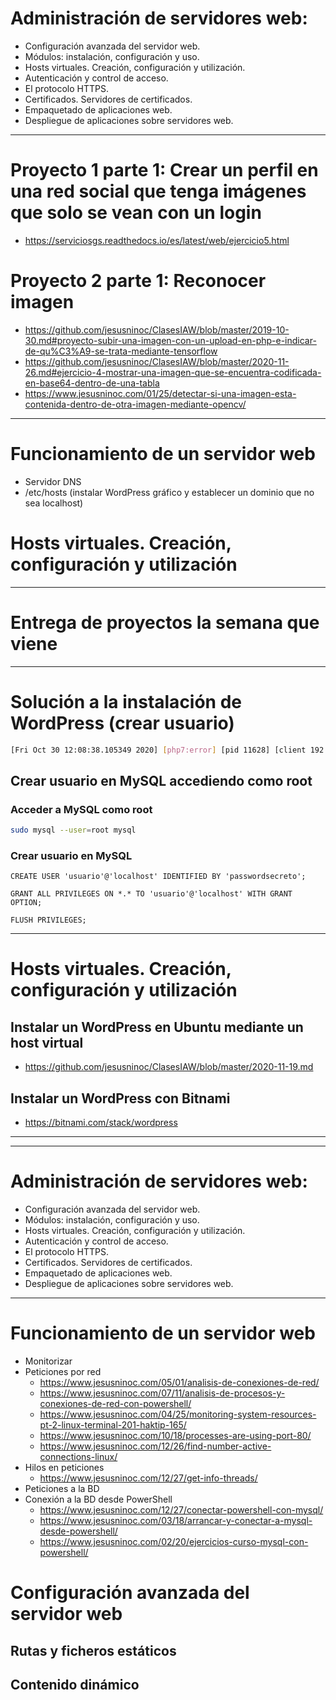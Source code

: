 # Administración de servidores web:
- Configuración avanzada del servidor web.
- Módulos: instalación, configuración y uso.
- Hosts virtuales. Creación, configuración y utilización.
- Autenticación y control de acceso.
- El protocolo HTTPS.
- Certificados. Servidores de certificados.
- Empaquetado de aplicaciones web.
- Despliegue de aplicaciones sobre servidores web.

---------------

# Proyecto 1 parte 1: Crear un perfil en una red social que tenga imágenes que solo se vean con un login
* https://serviciosgs.readthedocs.io/es/latest/web/ejercicio5.html

# Proyecto 2 parte 1: Reconocer imagen
* https://github.com/jesusninoc/ClasesIAW/blob/master/2019-10-30.md#proyecto-subir-una-imagen-con-un-upload-en-php-e-indicar-de-qu%C3%A9-se-trata-mediante-tensorflow
* https://github.com/jesusninoc/ClasesIAW/blob/master/2020-11-26.md#ejercicio-4-mostrar-una-imagen-que-se-encuentra-codificada-en-base64-dentro-de-una-tabla
* https://www.jesusninoc.com/01/25/detectar-si-una-imagen-esta-contenida-dentro-de-otra-imagen-mediante-opencv/

---------------

# Funcionamiento de un servidor web
- Servidor DNS
- /etc/hosts (instalar WordPress gráfico y establecer un dominio que no sea localhost)

# Hosts virtuales. Creación, configuración y utilización

---------------

# Entrega de proyectos la semana que viene

---------------

# Solución a la instalación de WordPress (crear usuario)
```Bash
[Fri Oct 30 12:08:38.105349 2020] [php7:error] [pid 11628] [client 192.168.1.158:62344] PHP Fatal error:  Uncaught PDOException: SQLSTATE[HY000] [1698] Access denied for user 'root'@'localhost' in /var/www/html/wordpress/peticion.php:12\nStack trace:\n#0 /var/www/html/wordpress/peticion.php(12): PDO->__construct()\n#1 {main}\n  thrown in /var/www/html/wordpress/peticion.php on line 12
```
## Crear usuario en MySQL accediendo como root
### Acceder a MySQL como root
```Bash
sudo mysql --user=root mysql
```
### Crear usuario en MySQL
```MySQL
CREATE USER 'usuario'@'localhost' IDENTIFIED BY 'passwordsecreto';

GRANT ALL PRIVILEGES ON *.* TO 'usuario'@'localhost' WITH GRANT OPTION;

FLUSH PRIVILEGES;
```

---------------

# Hosts virtuales. Creación, configuración y utilización
## Instalar un WordPress en Ubuntu mediante un host virtual
- https://github.com/jesusninoc/ClasesIAW/blob/master/2020-11-19.md
## Instalar un WordPress con Bitnami
- https://bitnami.com/stack/wordpress

-------------
-------------

# Administración de servidores web:
- Configuración avanzada del servidor web.
- Módulos: instalación, configuración y uso.
- Hosts virtuales. Creación, configuración y utilización.
- Autenticación y control de acceso.
- El protocolo HTTPS.
- Certificados. Servidores de certificados.
- Empaquetado de aplicaciones web.
- Despliegue de aplicaciones sobre servidores web.

---------------

# Funcionamiento de un servidor web
- Monitorizar
- Peticiones por red
  - https://www.jesusninoc.com/05/01/analisis-de-conexiones-de-red/
  - https://www.jesusninoc.com/07/11/analisis-de-procesos-y-conexiones-de-red-con-powershell/
  - https://www.jesusninoc.com/04/25/monitoring-system-resources-pt-2-linux-terminal-201-haktip-165/
  - https://www.jesusninoc.com/10/18/processes-are-using-port-80/
  - https://www.jesusninoc.com/12/26/find-number-active-connections-linux/
- Hilos en peticiones
  - https://www.jesusninoc.com/12/27/get-info-threads/
- Peticiones a la BD
- Conexión a la BD desde PowerShell
  - https://www.jesusninoc.com/12/27/conectar-powershell-con-mysql/
  - https://www.jesusninoc.com/03/18/arrancar-y-conectar-a-mysql-desde-powershell/
  - https://www.jesusninoc.com/02/20/ejercicios-curso-mysql-con-powershell/

# Configuración avanzada del servidor web 

## Rutas y ficheros estáticos

## Contenido dinámico
